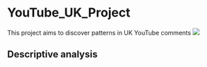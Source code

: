 # YouTube_UK_Project
This project aims to discover patterns in UK YouTube comments
![](https://github.com/doc9090/YouTube_UK_Project/blob/main/gif/gif1.gif)


## Descriptive analysis
